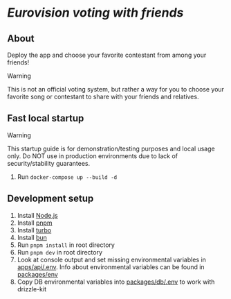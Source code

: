 # *Eurovision voting with friends*

## About

Deploy the app and choose your favorite contestant from among your friends!

> [!WARNING]
>
> This is not an official voting system, but rather a way for you to choose your favorite song or contestant to share with your friends and relatives.

## Fast local startup

> [!WARNING]
>
> This startup guide is for demonstration/testing purposes and local usage only. Do NOT use in production environments due to lack of security/stability guarantees.

1. Run ``docker-compose up --build -d``

## Development setup

1. Install [Node.js](https://nodejs.org/en)
2. Install [pnpm](https://pnpm.io/installation)
3. Install [turbo](https://turborepo.com/docs/getting-started/installation#global-installation)
4. Install [bun](https://bun.sh/docs/installation)
5. Run `pnpm install` in root directory
6. Run `pnpm dev` in root directory
7. Look at console output and set missing environmental variables in [apps/api/.env](./apps/api/.env). Info about environmental variables can be found in [packages/env](./packages/env/)
8. Copy DB environmental variables into [packages/db/.env](./package/db/.env) to work with drizzle-kit